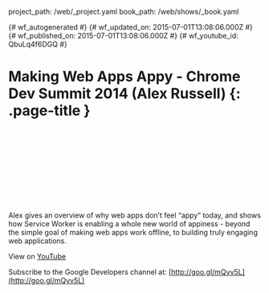 project_path: /web/_project.yaml
book_path: /web/shows/_book.yaml

{# wf_autogenerated #}
{# wf_updated_on: 2015-07-01T13:08:06.000Z #}
{# wf_published_on: 2015-07-01T13:08:06.000Z #}
{# wf_youtube_id: QbuLq4f6DGQ #}

# Making Web Apps Appy - Chrome Dev Summit 2014 (Alex Russell) {: .page-title }


<div class="video-wrapper">
  <iframe class="devsite-embedded-youtube-video" data-video-id="QbuLq4f6DGQ"
          data-autohide="1" data-showinfo="0" frameborder="0" allowfullscreen>
  </iframe>
</div>

Alex gives an overview of why web apps don’t feel “appy” today, and shows how Service Worker is enabling a whole new world of appiness - beyond the simple goal of making web apps work offline, to building truly engaging web applications.

View on [YouTube](https://youtu.be/QbuLq4f6DGQ)

Subscribe to the Google Developers channel at: [http://goo.gl/mQyv5L](http://goo.gl/mQyv5L)
